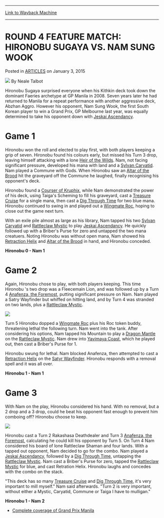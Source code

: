 
---
[Link to Wayback Machine](https://web.archive.org/web/20150105210820/http://magic.wizards.com/en/articles/archive/round-4-feature-match-hironobu-sugaya-vs-nam-sung-wook-2015-01-03)

[_metadata_:author]:- "Neale Talbot"
[_metadata_:generator]:- "Drupal 7 (http://drupal.org)"
[_metadata_:node]:- "325006"
[_metadata_:publish_date]:- "2015-01-03"
[_metadata_:source]:- "div-main-content"
[_metadata_:title]:- "ROUND 4 FEATURE MATCH: HIRONOBU SUGAYA VS. NAM SUNG WOOK"
[_metadata_:wayback_capture_timestamp]:- "2015-01-05 21:08:20"
[_metadata_:wayback_raw_url]:- "https://web.archive.org/web/20150105210820id_/http://magic.wizards.com/en/articles/archive/round-4-feature-match-hironobu-sugaya-vs-nam-sung-wook-2015-01-03"
[_metadata_:wayback_url]:- "http://magic.wizards.com/en/articles/archive/round-4-feature-match-hironobu-sugaya-vs-nam-sung-wook-2015-01-03"
---


ROUND 4 FEATURE MATCH: HIRONOBU SUGAYA VS. NAM SUNG WOOK
========================================================



 Posted in [ARTICLES](/en/articles)
 on January 3, 2015 






![](https://media.magic.wizards.com/styles/auth_small/public/images/person/Neale.jpg)
By Neale Talbot











 Hironobu Sugaya surprised everyone when his Kithkin deck took down the dominant Faeries archetype at GP Manila in 2008. Seven years later he had returned to Manila for a repeat performance with another aggressive deck, Abzhan Aggro. However his opponent, Nam Sung Wook, the first South Korean player to win a Grand Prix, GP Melbourne last year, was equally determined to take his opponent down with [Jeskai Ascendancy](http://gatherer.wizards.com/Pages/Card/Details.aspx?name=Jeskai+Ascendancy).



Game 1
======


Hironobu won the roll and elected to play first, with both players keeping a grip of seven. Hironobu found his colours early, but missed his Turn 3 drop, leaving himself attacking with a lone [Heir of the Wilds](http://gatherer.wizards.com/Pages/Card/Details.aspx?name=Heir+of+the+Wilds). Nam, not facing significant pressure, developed his mana with land and a [Sylvan Caryatid](http://gatherer.wizards.com/Pages/Card/Details.aspx?name=Sylvan+Caryatid). Nam played a Commune with Gods. When Hironobu saw an [Altar of the Brood](http://gatherer.wizards.com/Pages/Card/Details.aspx?name=Altar+of+the+Brood) hit the graveyard off the Commune he laughed, finally recognising his opponent's deck. 



Hironobu found a [Courser of Kruphix](http://gatherer.wizards.com/Pages/Card/Details.aspx?name=Courser+of+Kruphix), while Nam demonstrated the power of his deck, using Taiga's Scheming to fill his graveyard, cast a [Treasure Cruise](http://gatherer.wizards.com/Pages/Card/Details.aspx?name=Treasure+Cruise) for a single mana, then cast a [Dig Through Time](http://gatherer.wizards.com/Pages/Card/Details.aspx?name=Dig+Through+Time) for two blue mana. Hironobu continued to swing in and played out a [Wingmate Roc](http://gatherer.wizards.com/Pages/Card/Details.aspx?name=Wingmate+Roc), hoping to close out the game next turn. 



With an exile pile almost as large as his library, Nam tapped his two [Sylvan Caryatid](http://gatherer.wizards.com/Pages/Card/Details.aspx?name=Sylvan+Caryatid) and [Rattleclaw Mystic](http://gatherer.wizards.com/Pages/Card/Details.aspx?name=Rattleclaw+Mystic) to play [Jeskai Ascendancy](http://gatherer.wizards.com/Pages/Card/Details.aspx?name=Jeskai+Ascendancy). He quickly followed up with a Briber's Purse for zero and untapped the two mana creatuers. Noting Hironobu was without open mana, Nam showed his [Retraction Helix](http://gatherer.wizards.com/Pages/Card/Details.aspx?name=Retraction+Helix) and [Altar of the Brood](http://gatherer.wizards.com/Pages/Card/Details.aspx?name=Altar+of+the+Brood) in hand, and Hironobu conceded.




**Hironobu 0 - Nam 1**



Game 2
======


Again, Hironobu chose to play, with both players keeping. This time Hironobu 's two drop was a Fleecemain Lion, and was followed up by a Turn 4 [Anafenza, the Foremost](http://gatherer.wizards.com/Pages/Card/Details.aspx?name=Anafenza%2C+the+Foremost), putting significant pressure on Nam. Nam played a Satry Wayfinder but whiffed on hitting land, and by Turn 4 was stranded on two lands, plus a [Rattleclaw Mystic](http://gatherer.wizards.com/Pages/Card/Details.aspx?name=Rattleclaw+Mystic).




![](https://media.wizards.com/2014/events/gpman15/FM4-Hironobu.jpg)  



Turn 5 Hironobu dopped a [Wingmate Roc](http://gatherer.wizards.com/Pages/Card/Details.aspx?name=Wingmate+Roc) plus his Roc token buddy, threatening lethal the following turn. Nam went into the tank. After considering his options, Nam tapped his Mountain to play a [Dragon Mantle](http://gatherer.wizards.com/Pages/Card/Details.aspx?name=Dragon+Mantle) on the [Rattleclaw Mystic](http://gatherer.wizards.com/Pages/Card/Details.aspx?name=Rattleclaw+Mystic). Nam drew into [Yavimaya Coast](http://gatherer.wizards.com/Pages/Card/Details.aspx?name=Yavimaya+Coast), which he played out, then cast a Briber's Purse for 1.



Hironobu swung for lethal. Nam blocked Anafenza, then attempted to cast a [Retraction Helix](http://gatherer.wizards.com/Pages/Card/Details.aspx?name=Retraction+Helix) on the [Satyr Wayfinder](http://gatherer.wizards.com/Pages/Card/Details.aspx?name=Satyr+Wayfinder). Hironobu responds with a removal spell and it was all over.




**Hironobu 1 - Nam 1**



Game 3
======


With Nam on the play, Hironobu considered his hand. With no removal, but a 2 drop and a 3 drop, could he beat his opponent fast enough to prevent him comboing off? Hironobu choose to keep.




![](https://media.wizards.com/2014/events/gpman15/FM4-Nam-Sung-Wook.jpg)  



Hironobu cast a Turn 2 Rakashasa Deathdealer and Turn 3 [Anafenza, the Foremost](http://gatherer.wizards.com/Pages/Card/Details.aspx?name=Anafenza%2C+the+Foremost), calculating he could kill his opponent by Turn 5. On Turn 4 Nam considered his board of lone Rattleclaw Shaman and four lands. With a tapped out opponent, Nam decided to go for the combo. Nam played a [Jeskai Ascendancy](http://gatherer.wizards.com/Pages/Card/Details.aspx?name=Jeskai+Ascendancy), followed by a [Dig Through Time](http://gatherer.wizards.com/Pages/Card/Details.aspx?name=Dig+Through+Time), untapping the [Rattleclaw Mystic](http://gatherer.wizards.com/Pages/Card/Details.aspx?name=Rattleclaw+Mystic). Nam cast a Briber's Purse for zero, tapped the [Rattleclaw Mystic](http://gatherer.wizards.com/Pages/Card/Details.aspx?name=Rattleclaw+Mystic) for blue, and cast Retration Helix. Hironobu laughs and concedes with the combo on the stack.



"This deck has so many [Treasure Cruise](http://gatherer.wizards.com/Pages/Card/Details.aspx?name=Treasure+Cruise) and [Dig Through Time](http://gatherer.wizards.com/Pages/Card/Details.aspx?name=Dig+Through+Time), it's very important to mill myself." Nam said afterwards. "Turn 2 is very important, without either a Mystic, Caryatid, Commune or Taiga I have to mulligan."




**Hironobu 1 - Nam 2**




* [Complete coverage of Grand Prix Manila](/node/324921)

 




